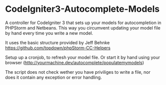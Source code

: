 # CodeIgniter3-Autocomplete-Models
A controller for CodeIgniter 3 that sets up your models for autocompletion in PHPStorm and Netbeans.
This way you circumvent updating your model file by hand every time you write a new model.

It uses the basic structure provided by Jeff Behnke
https://github.com/topdown/phpStorm-CC-Helpers

Setup up a cronjob, to refresh your model file. Or start it by hand using your browser (http://yourmachine.dev/autocomplete/populatemymodels)

The script does not check wether you have priviliges to write a file, nor does it contain any exception or error handling.
